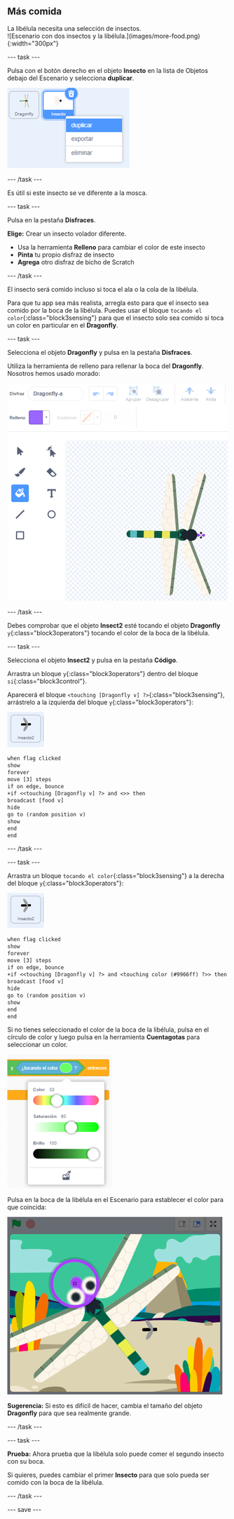 ## Más comida

<div style="display: flex; flex-wrap: wrap">
<div style="flex-basis: 200px; flex-grow: 1; margin-right: 15px;">
La libélula necesita una selección de insectos.
</div>
<div>
![Escenario con dos insectos y la libélula.](images/more-food.png){:width="300px"}
</div>
</div>

--- task ---

Pulsa con el botón derecho en el objeto **Insecto** en la lista de Objetos debajo del Escenario y selecciona **duplicar**.

![La lista de Objetos con el objeto insecto seleccionado y 'duplicar' resaltado en el menú.](images/duplicate-insect.png)

--- /task ---

Es útil si este insecto se ve diferente a la mosca.

--- task ---

Pulsa en la pestaña **Disfraces**.

**Elige:** Crear un insecto volador diferente.
+ Usa la herramienta **Relleno** para cambiar el color de este insecto
+ **Pinta** tu propio disfraz de insecto
+ **Agrega** otro disfraz de bicho de Scratch

--- /task ---

El insecto será comido incluso si toca el ala o la cola de la libélula.

Para que tu app sea más realista, arregla esto para que el insecto sea comido por la boca de la libélula. Puedes usar el bloque `tocando el color`{:class="block3sensing"} para que el insecto solo sea comido si toca un color en particular en el **Dragonfly**.

--- task ---

Selecciona el objeto **Dragonfly** y pulsa en la pestaña **Disfraces**.

Utiliza la herramienta de relleno para rellenar la boca del **Dragonfly**. Nosotros hemos usado morado:

![El editor de Pintura con la herramienta Relleno seleccionada y el disfraz de libélula con la boca morada.](images/dragonfly-mouth-colour.png)

--- /task ---

Debes comprobar que el objeto **Insect2** esté tocando el objeto **Dragonfly** `y`{:class="block3operators"} tocando el color de la boca de la libélula.

--- task ---

Selecciona el objeto **Insect2** y pulsa en la pestaña **Código**.

Arrastra un bloque `y`{:class="block3operators"} dentro del bloque `si`{:class="block3control"}.

Aparecerá el bloque `<touching [Dragonfly v] ?>`{:class="block3sensing"}, arrástrelo a la izquierda del bloque `y`{:class="block3operators"}:

![](images/insect2-icon.png)

```blocks3
when flag clicked
show
forever
move [3] steps 
if on edge, bounce
+if <<touching [Dragonfly v] ?> and <>> then
broadcast [food v]
hide
go to (random position v)
show
end
end
```

--- /task ---

--- task ---

Arrastra un bloque `tocando el color`{:class="block3sensing"} a la derecha del bloque `y`{:class="block3operators"}:

![](images/insect2-icon.png)

```blocks3
when flag clicked
show
forever
move [3] steps
if on edge, bounce
+if <<touching [Dragonfly v] ?> and <touching color (#9966ff) ?>> then
broadcast [food v]
hide
go to (random position v)
show
end
end
```

Si no tienes seleccionado el color de la boca de la libélula, pulsa en el círculo de color y luego pulsa en la herramienta **Cuentagotas** para seleccionar un color.

![El menú del círculo de colores con la herramienta cuentagotas.](images/colour-eyedropper.png)

Pulsa en la boca de la libélula en el Escenario para establecer el color para que coincida:

![La herramienta cuentagotas con resaltador de selección de color flotando sobre la boca púrpura de la libélula.](images/colour-select.png)

**Sugerencia:** Si esto es difícil de hacer, cambia el tamaño del objeto **Dragonfly** para que sea realmente grande.

--- /task ---

--- task ---

**Prueba:** Ahora prueba que la libélula solo puede comer el segundo insecto con su boca.

Si quieres, puedes cambiar el primer **Insecto** para que solo pueda ser comido con la boca de la libélula.

--- /task ---

--- save ---

